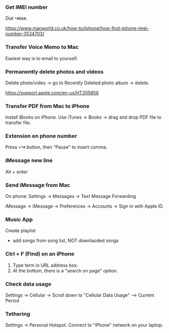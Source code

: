 ### Get IMEI number

Dial `*#06#`.

https://www.macworld.co.uk/how-to/iphone/how-find-iphone-imei-number-3534703/


### Transfer Voice Memo to Mac

Easiest way is to email to yourself.


### Permanently delete photos and videos

Delete photo/video -> go to Recently Deleted photo album -> delete.

https://support.apple.com/en-us/HT205856


### Transfer PDF from Mac to iPhone

Install iBooks on iPhone. Use iTunes -> Books -> drag and drop PDF file to transfer file.


### Extension on phone number

Press `+*#` button, then "Pause" to insert comma.



### iMessage new line

Alt + enter


### Send iMessage from Mac

On phone: Settings -> Messages -> Text Message Forwarding

iMessage -> iMessage -> Preferences -> Accounts -> Sign in with Apple ID.


### Music App

Create playlist
- add songs from song list, NOT downlaoded songs


### Ctrl + F (Find) on an iPhone

1. Type term in URL address box.
2. At the bottom, there is a "search on page" option.


### Check data usage
Settings -> Cellular -> Scroll down to "Cellular Data Usage" --> Current Period


### Tethering
Settings -> Personal Hotspot. Connect to "iPhone" network on your laptop.